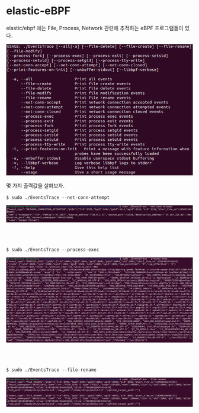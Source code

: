 # elastic-eBPF

elastic/ebpf 에는 File, Process, Network 관련해 추적하는 eBPF 프로그램들이 있다.

<img src="../../.picture/elastic-man.PNG" />

몇 가지 출력값을 살펴보자.

```
$ sudo ./EventsTrace --net-conn-attempt
```
<img src="../../.picture/elastic--net-conn-attempt-출력화면.PNG" />

<br></br>

```
$ sudo ./EventsTrace --process-exec
```
<img src="../../.picture/elastic--process-exec-출력화면.PNG" />

<br></br>

```
$ sudo ./EventsTrace --file-rename
```
<img src="../../.picture/elastic-file-rename-출력화면.PNG" />
